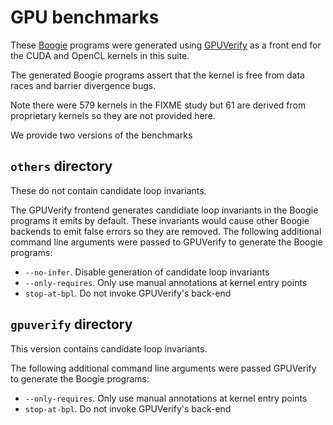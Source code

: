 # GPU benchmarks

These [Boogie][1] programs were generated using [GPUVerify][2]
as a front end for the CUDA and OpenCL kernels in this suite.

The generated Boogie programs assert that the kernel is free from data races
and barrier divergence bugs.

Note there were 579 kernels in the FIXME study but 61 are derived from
proprietary kernels so they are not provided here.

We provide two versions of the benchmarks

## ``others`` directory

These do not contain candidate loop invariants.

The GPUVerify frontend generates candidiate loop invariants in the Boogie
programs it emits by default. These invariants would cause other Boogie
backends to emit false errors so they are removed. The following additional
command line arguments were passed to GPUVerify to generate the Boogie programs:

- ``--no-infer``. Disable generation of candidate loop invariants
- ``--only-requires``. Only use manual annotations at kernel entry points
- ``stop-at-bpl``. Do not invoke GPUVerify's back-end

## ``gpuverify`` directory

This version contains candidate loop invariants.

The following additional command line arguments were passed GPUVerify
to generate the Boogie programs:

- ``--only-requires``. Only use manual annotations at kernel entry points
- ``stop-at-bpl``. Do not invoke GPUVerify's back-end

[1]: http://research.microsoft.com/en-us/projects/boogie/
[2]: http://multicore.doc.ic.ac.uk/tools/GPUVerify/
